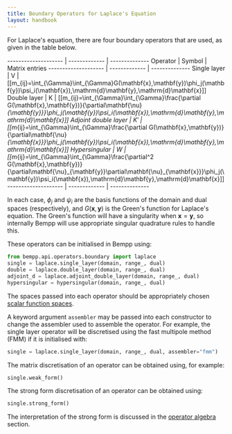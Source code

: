 ```yaml
---
title: Boundary Operators for Laplace's Equation
layout: handbook
---
```

For Laplace's equation, there are four boundary operators that are used, as given in the table
below.

-------------------- | ------------- | --------------
Operator             | Symbol        | Matrix entries
-------------------- | ------------- | --------------
Single layer         | $\mathsf{V}$  | [[m_{ij}=\int_{\Gamma}\int_{\Gamma}G(\mathbf{x},\mathbf{y})\phi_j(\mathbf{y})\psi_i(\mathbf{x})\,\mathrm{d}\mathbf{y}\,\mathrm{d}\mathbf{x}]]
Double layer         | $\mathsf{K}$  | [[m_{ij}=\int_{\Gamma}\int_{\Gamma}\frac{\partial G(\mathbf{x},\mathbf{y})}{\partial\mathbf{\nu}_{\mathbf{y}}}\phi_j(\mathbf{y})\psi_i(\mathbf{x})\,\mathrm{d}\mathbf{y}\,\mathrm{d}\mathbf{x}]]
Adjoint double layer | $\mathsf{K}'$ | [[m_{ij}=\int_{\Gamma}\int_{\Gamma}\frac{\partial G(\mathbf{x},\mathbf{y})}{\partial\mathbf{\nu}_{\mathbf{x}}}\phi_j(\mathbf{y})\psi_i(\mathbf{x})\,\mathrm{d}\mathbf{y}\,\mathrm{d}\mathbf{x}]]
Hypersingular        | $\mathsf{W}$  | [[m_{ij}=\int_{\Gamma}\int_{\Gamma}\frac{\partial^2 G(\mathbf{x},\mathbf{y})}{\partial\mathbf{\nu}_{\mathbf{y}}\partial\mathbf{\nu}\_{\mathbf{x}}}\phi_j(\mathbf{y})\psi_i(\mathbf{x})\,\mathrm{d}\mathbf{y}\,\mathrm{d}\mathbf{x}]]
-------------------- | ------------- | --------------

In each case,  $\phi_j$ and $\psi_i$ are the basis functions of the domain and dual spaces (respectively),
and $G(\mathbf{x},\mathbf{y})$ is the Green's function for Laplace's equation.
The Green's function will have a singularity when $\mathbf{x}=\mathbf{y}$, so internally Bempp will
use appropriate singular quadrature rules to handle this.

These operators can be initialised in Bempp using:
```python
from bempp.api.operators.boundary import laplace
single = laplace.single_layer(domain, range_, dual)
double = laplace.double_layer(domain, range_, dual)
adjoint_d = laplace.adjoint_double_layer(domain, range_, dual)
hypersingular = hypersingular(domain, range_, dual)
```
The spaces passed into each operator should be appropriately chosen
[scalar function spaces](scalar_function_spaces.md).

A keyword argument `assembler` may be passed into each constructor to change the assembler
used to assemble the operator. For example, the single layer operator will be discretised using
the fast multipole method (FMM) if it is initialised with:
```python
single = laplace.single_layer(domain, range_, dual, assembler="fmm")
```

The matrix discretisation of an operator can be obtained using, for example:

```python
single.weak_form()
```

The strong form discretisation of an operator can be obtained using:
```python
single.strong_form()
```
The interpretation of the strong form is discussed in the [operator algebra](operator_algebra.md)
section.
